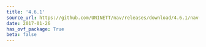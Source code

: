 ```yaml
---
title: '4.6.1'
source_url: https://github.com/UNINETT/nav/releases/download/4.6.1/nav-4.6.1.tar.gz
date: 2017-01-26
has_ovf_package: True
beta: false
---
```

